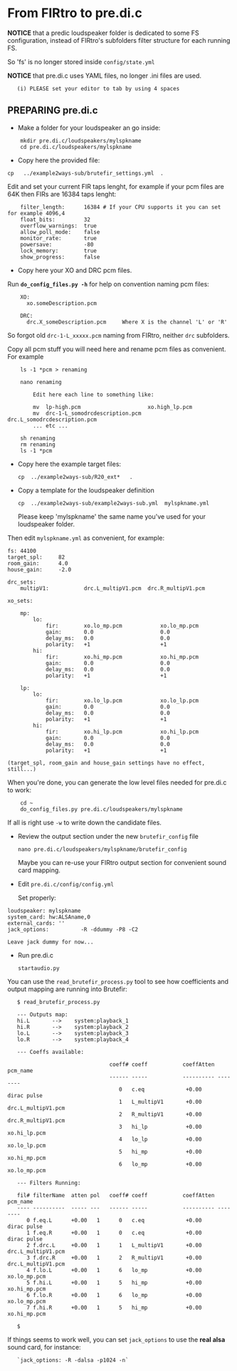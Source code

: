# From FIRtro to pre.di.c

**NOTICE** that a predic loudspeaker folder is dedicated to some FS configuration, instead of FIRtro's subfolders filter structure for each running FS.

So 'fs' is no longer stored inside `config/state.yml`

**NOTICE** that pre.di.c uses YAML files, no longer .ini files are used.

       (i) PLEASE set your editor to tab by using 4 spaces

## PREPARING pre.di.c

- Make a folder for your loudspeaker an go inside:

```
    mkdir pre.di.c/loudspeakers/mylspkname
    cd pre.di.c/loudspeakers/mylspkname
```

- Copy here the provided file:

`cp   ../example2ways-sub/brutefir_settings.yml  .`

Edit and set your current FIR taps lenght, for example if your pcm files are 64K then FIRs are 16384 taps lenght:

```
    filter_length:      16384 # If your CPU supports it you can set for example 4096,4
    float_bits:         32
    overflow_warnings:  true
    allow_poll_mode:    false
    monitor_rate:       true
    powersave:          -80
    lock_memory:        true
    show_progress:      false
```

- Copy here your XO and DRC pcm files.

Run **`do_config_files.py -h`** for help on convention naming pcm files:

        XO:
          xo.someDescription.pcm

        DRC:
          drc.X_someDescription.pcm     Where X is the channel 'L' or 'R'

So forgot old `drc-1-L_xxxxx.pcm` naming from FIRtro, neither `drc` subfolders.

Copy all pcm stuff you will need here and rename pcm files as convenient. For example

```
    ls -1 *pcm > renaming

    nano renaming
    
        Edit here each line to something like:

        mv  lp-high.pcm                     xo.high_lp.pcm
        mv  drc-1-L_somodrcdescription.pcm  drc.L_somodrcdescription.pcm
        ... etc ...
        
    sh renaming
    rm renaming
    ls -1 *pcm
```

- Copy here the example target files:

    `cp  ../example2ways-sub/R20_ext*   .`

- Copy a template for the loudspeaker definition

    `cp  ../example2ways-sub/example2ways-sub.yml  mylspkname.yml`
    
    Please keep 'mylspkname' the same name you've used for your loudspeaker folder.
    
Then edit `mylspkname.yml` as convenient, for example:

```
fs: 44100
target_spl:     82
room_gain:      4.0
house_gain:     -2.0

drc_sets:
    multipV1:			drc.L_multipV1.pcm	drc.R_multipV1.pcm

xo_sets:

    mp:	
        lo:	
            fir:        xo.lo_mp.pcm         	xo.lo_mp.pcm         
            gain:       0.0                  	0.0                   
            delay_ms:   0.0                  	0.0                    
            polarity:   +1                   	+1                      
        hi:	
            fir:        xo.hi_mp.pcm         	xo.hi_mp.pcm    
            gain:       0.0                  	0.0                   
            delay_ms:   0.0                  	0.0                    
            polarity:   +1                   	+1                      

    lp:	
        lo:	
            fir:        xo.lo_lp.pcm         	xo.lo_lp.pcm         
            gain:       0.0                  	0.0                   
            delay_ms:   0.0                  	0.0                    
            polarity:   +1                   	+1                      
        hi:	
            fir:        xo.hi_lp.pcm         	xo.hi_lp.pcm    
            gain:       0.0                  	0.0                   
            delay_ms:   0.0                  	0.0                    
            polarity:   +1                   	+1               
```

    (target_spl, room_gain and house_gain settings have no effect, still...)

   
When you're done, you can generate the low level files needed for pre.di.c to work:

```
    cd ~
    do_config_files.py pre.di.c/loudspeakers/mylspkname
```

 
If all is right use `-w` to write down the candidate files.

- Review the output section under the new `brutefir_config` file

    `nano pre.di.c/loudspeakers/mylspkname/brutefir_config`

    Maybe you can re-use your FIRtro output section for convenient sound card mapping.
    
- Edit `pre.di.c/config/config.yml`
    
    Set properly:
    
```
loudspeaker: mylspkname    
system_card: hw:ALSAname,0
external_cards: ''
jack_options:          -R -ddummy -P8 -C2
```

    Leave jack dummy for now...

- Run pre.di.c

    `startaudio.py`

You can use the `read_brutefir_process.py` tool to see how coefficients and output mapping are running into Brutefir:

       $ read_brutefir_process.py

       --- Outputs map:
       hi.L       -->    system:playback_1
       hi.R       -->    system:playback_2
       lo.L       -->    system:playback_3
       lo.R       -->    system:playback_4

       --- Coeffs available:

                                    coeff# coeff           coeffAtten pcm_name
                                    ------ -----           ---------- --------
                                       0   c.eq             +0.00     dirac pulse
                                       1   L_multipV1       +0.00     drc.L_multipV1.pcm
                                       2   R_multipV1       +0.00     drc.R_multipV1.pcm
                                       3   hi_lp            +0.00     xo.hi_lp.pcm
                                       4   lo_lp            +0.00     xo.lo_lp.pcm
                                       5   hi_mp            +0.00     xo.hi_mp.pcm
                                       6   lo_mp            +0.00     xo.lo_mp.pcm

       --- Filters Running:

       fil# filterName  atten pol   coeff# coeff           coeffAtten pcm_name
       ---- ----------  ----- ---   ------ -----           ---------- --------
          0 f.eq.L      +0.00   1      0   c.eq             +0.00     dirac pulse
          1 f.eq.R      +0.00   1      0   c.eq             +0.00     dirac pulse
          2 f.drc.L     +0.00   1      1   L_multipV1       +0.00     drc.L_multipV1.pcm
          3 f.drc.R     +0.00   1      2   R_multipV1       +0.00     drc.L_multipV1.pcm
          4 f.lo.L      +0.00   1      6   lo_mp            +0.00     xo.lo_mp.pcm
          5 f.hi.L      +0.00   1      5   hi_mp            +0.00     xo.hi_mp.pcm
          6 f.lo.R      +0.00   1      6   lo_mp            +0.00     xo.lo_mp.pcm
          7 f.hi.R      +0.00   1      5   hi_mp            +0.00     xo.hi_mp.pcm

       $

If things seems to work well, you can set `jack_options` to use the **real alsa** sound card, for instance:

       `jack_options: -R -dalsa -p1024 -n`

